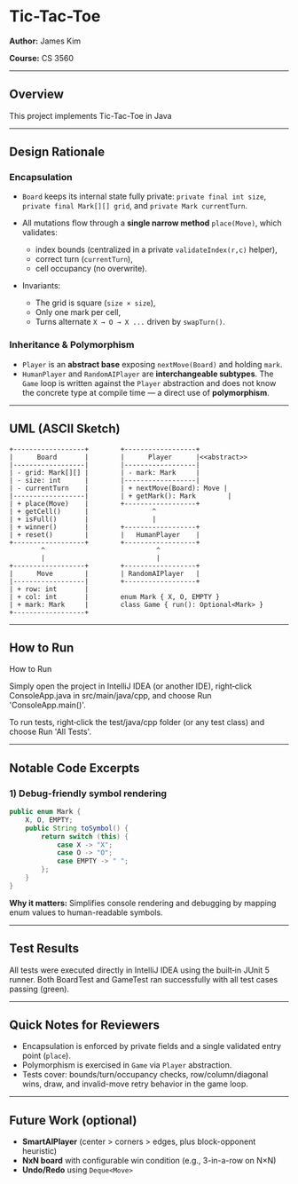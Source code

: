 # Tic-Tac-Toe

**Author:** James Kim

**Course:** CS 3560

---

## Overview

This project implements Tic-Tac-Toe in Java

---

## Design Rationale

### Encapsulation

* `Board` keeps its internal state fully private: `private final int size`, `private final Mark[][] grid`, and `private Mark currentTurn`.
* All mutations flow through a **single narrow method** `place(Move)`, which validates:

  * index bounds (centralized in a private `validateIndex(r,c)` helper),
  * correct turn (`currentTurn`),
  * cell occupancy (no overwrite).
* Invariants:

  * The grid is square (`size × size`),
  * Only one mark per cell,
  * Turns alternate `X → O → X ...` driven by `swapTurn()`.

### Inheritance & Polymorphism

* `Player` is an **abstract base** exposing `nextMove(Board)` and holding `mark`.
* `HumanPlayer` and `RandomAIPlayer` are **interchangeable subtypes**. The `Game` loop is written against the `Player` abstraction and does not know the concrete type at compile time — a direct use of **polymorphism**.

---

## UML (ASCII Sketch)

```
+------------------+        +------------------+
|      Board       |        |      Player      |<<abstract>>
|------------------|        |------------------|
| - grid: Mark[][] |        | - mark: Mark     |
| - size: int      |        |------------------|
| - currentTurn    |        | + nextMove(Board): Move |
|------------------|        | + getMark(): Mark        |
| + place(Move)    |        +------------------+
| + getCell()      |                ^
| + isFull()       |                |
| + winner()       |        +------------------+
| + reset()        |        |   HumanPlayer    |
+------------------+        +------------------+
        ^                            ^
        |                            |
+------------------+        +------------------+
|      Move        |        | RandomAIPlayer   |
|------------------|        +------------------+
| + row: int       |
| + col: int       |        enum Mark { X, O, EMPTY }
| + mark: Mark     |        class Game { run(): Optional<Mark> }
+------------------+
```

---

## How to Run

How to Run

Simply open the project in IntelliJ IDEA (or another IDE), right‑click ConsoleApp.java in src/main/java/cpp, and choose Run 'ConsoleApp.main()'.

To run tests, right‑click the test/java/cpp folder (or any test class) and choose Run 'All Tests'.

---

## Notable Code Excerpts

### 1) Debug-friendly symbol rendering

```java
public enum Mark {
    X, O, EMPTY;
    public String toSymbol() {
        return switch (this) {
            case X -> "X";
            case O -> "O";
            case EMPTY -> " ";
        };
    }
}
```

**Why it matters:** Simplifies console rendering and debugging by mapping enum values to human-readable symbols.


---
## Test Results

All tests were executed directly in IntelliJ IDEA using the built‑in JUnit 5 runner.
Both BoardTest and GameTest ran successfully with all test cases passing (green).

---

## Quick Notes for Reviewers

* Encapsulation is enforced by private fields and a single validated entry point (`place`).
* Polymorphism is exercised in `Game` via `Player` abstraction.
* Tests cover: bounds/turn/occupancy checks, row/column/diagonal wins, draw, and invalid-move retry behavior in the game loop.

---

## Future Work (optional)

* **SmartAIPlayer** (center > corners > edges, plus block-opponent heuristic)
* **NxN board** with configurable win condition (e.g., 3-in-a-row on N×N)
* **Undo/Redo** using `Deque<Move>`
